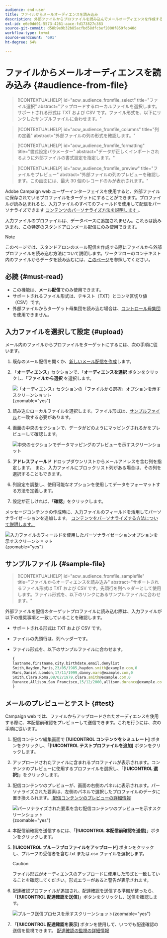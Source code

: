 ```yaml
---
audience: end-user
title: ファイルからメールオーディエンスを読み込み
description: 外部ファイルからプロファイルを読み込んでメールオーディエンスを作成する方法を学ぶ
exl-id: e6e0dd01-5573-4261-aace-fd173827c383
source-git-commit: d58b9e9b32b85acfbd58dfcbef2000f859feb40d
workflow-type: tm+mt
source-wordcount: '691'
ht-degree: 64%

---
```


# ファイルからメールオーディエンスを読み込み {#audience-from-file}

>[!CONTEXTUALHELP]
>id="acw_audience_fromfile_select"
>title="ファイル選択"
>abstract="アップロードするローカルファイルを選択します。サポートされる形式は TXT および CSV です。ファイル形式を、以下にリンクしたサンプルファイルに合わせます。"

>[!CONTEXTUALHELP]
>id="acw_audience_fromfile_columns"
>title="列の定義"
>abstract="外部ファイルの列の形式を確認します。"

>[!CONTEXTUALHELP]
>id="acw_audience_fromfile_formatting"
>title="書式設定パラメーター"
>abstract="データが正しくインポートされるように外部ファイルの書式設定を指定します。"

>[!CONTEXTUALHELP]
>id="acw_audience_fromfile_preview"
>title="ファイルをプレビュー"
>abstract="外部ファイルの列のプレビューを確認します。この画面には、最大 30 個のレコードのみが表示されます。"

Adobe Campaign web ユーザーインターフェイスを使用すると、外部ファイルに保存されているプロファイルをターゲットにすることができます。プロファイルが読み込まれると、入力ファイルのすべてのフィールドを使用して配信をパーソナライズできます [ コンテンツのパーソナライズ方法を説明します ](../personalization/personalize.md)。

入力ファイルのプロファイルは、データベースに追加されません。これらは読み込まれ、この特定のスタンドアロンメール配信にのみ使用できます。

>[!NOTE]
>
>このページでは、スタンドアロンのメール配信を作成する際にファイルから外部プロファイルを読み込む方法について説明します。ワークフローのコンテキスト内のファイルからデータを読み込むには、[このページ](../workflows/activities/load-file.md)を参照してください。

## 必読 {#must-read}

* この機能は、**メール配信**&#x200B;でのみ使用できます。
* サポートされるファイル形式は、テキスト（TXT）とコンマ区切り値（CSV）です。
* 外部ファイルからターゲット母集団を読み込む場合は、[コントロール母集団](control-group.md)を使用できません。

## 入力ファイルを選択して設定 {#upload}

メール内のファイルからプロファイルをターゲットにするには、次の手順に従います。

1. 既存のメール配信を開くか、[新しいメール配信を作成](../email/create-email.md)します。
1. 「**オーディエンス**」セクションで、「**オーディエンスを選択** ボタンをクリックし、「**ファイルから選択** を選択します。

   ![ 「オーディエンス」セクションの「ファイルから選択」オプションを示すスクリーンショット ](assets/select-from-file.png){zoomable="yes"}

1. 読み込むローカルファイルを選択します。ファイル形式は、[サンプルファイル](#sample-file)と一致する必要があります。
1. 画面の中央のセクションで、データがどのようにマッピングされるかをプレビューして確認します。

   ![ 中央のセクションでデータマッピングのプレビューを示すスクリーンショット ](assets/select-from-file-map.png)

1. **アドレスフィールド** ドロップダウンリストからメールアドレスを含む列を指定します。 また、入力ファイルにブロックリスト列がある場合は、その列を選択することもできます。
1. 列設定を調整し、使用可能なオプションを使用してデータをフォーマットする方法を定義します。
1. 設定が正しければ、「**確認**」をクリックします。

メッセージコンテンツの作成時に、入力ファイルのフィールドを活用してパーソナライゼーションを追加します。 [コンテンツをパーソナライズする方法について説明します。](../personalization/personalize.md)

![ 入力ファイルのフィールドを使用したパーソナライゼーションオプションを示すスクリーンショット ](assets/select-external-perso.png){zoomable="yes"}

## サンプルファイル {#sample-file}

>[!CONTEXTUALHELP]
>id="acw_audience_fromfile_samplefile"
>title="ファイルからオーディエンスを読み込み"
>abstract="サポートされるファイル形式は TXT および CSV です。先頭行を列ヘッダーとして使用します。ファイル形式を、以下のリンクにあるサンプルファイルに合わせます。"

外部ファイルを配信のターゲットプロファイルに読み込む際は、入力ファイルが以下の推奨事項と一致していることを確認します。

* サポートされる形式は TXT および CSV です。
* ファイルの先頭行は、列ヘッダーです。
* ファイル形式を、以下のサンプルファイルに合わせます。

  ```javascript
  {
  lastname,firstname,city,birthdate,email,denylist
  Smith,Hayden,Paris,23/05/1985,hayden.smith@example.com,0
  Mars,Daniel,London,17/11/1999,danny.mars@example.com,0
  Smith,Clara,Roma,08/02/1979,clara.smith@example.com,0
  Durance,Allison,San Francisco,15/12/2000,allison.durance@example.com,1
  }
  ```

## メールのプレビューとテスト {#test}

Campaign web では、ファイルからアップロードされたオーディエンスを使用する際に、本配信前確認をプレビューして送信できます。これを行うには、次の手順に従います。

1. 配信コンテンツ編集画面で **[!UICONTROL コンテンツをシミュレート]** ボタンをクリックし、「**[!UICONTROL テストプロファイルを追加]** ボタンをクリックします。

1. アップロードされたファイルに含まれるプロファイルが表示されます。コンテンツのプレビューに使用するプロファイルを選択し、「**[!UICONTROL 選択]**」をクリックします。

1. 配信コンテンツのプレビューが、画面の右側のパネルに表示されます。パーソナライズされた要素は、左側のパネルで選択したプロファイルのデータに置き換えられます。[ 配信コンテンツのプレビューの詳細情報 ](../preview-test/preview-content.md)

   ![ パーソナライズされた要素を含む配信コンテンツのプレビューを示すスクリーンショット ](assets/file-upload-preview.png){zoomable="yes"}

1. 本配信前確認を送信するには、「**[!UICONTROL 本配信前確認を送信]**」ボタンをクリックします。

1. **[!UICONTROL プルーフプロファイルをアップロード]** ボタンをクリックし、プルーフの受信者を含む.txt または.csv ファイルを選択します。

   >[!CAUTION]
   >
   >ファイル形式がオーディエンスのアップロードに使用した形式と一致していることを確認してください。形式エラーがあると警告が表示されます。

1. 配達確認プロファイルが追加され、配達確認を送信する準備が整ったら、「**[!UICONTROL 配達確認を送信]**」ボタンをクリックし、送信を確認します。

   ![ プルーフ送信プロセスを示すスクリーンショット ](assets/file-upload-test.png){zoomable="yes"}

1. 「**[!UICONTROL 配達確認を表示]** ボタンを使用して、いつでも配達確認の送信を監視できます。 [ 配達確認の監視の詳細情報 ](../preview-test/test-deliveries.md#access-test-deliveries)